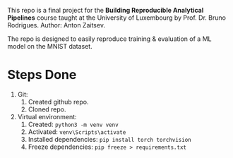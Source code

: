 This repo is a final project for the **Building Reproducible Analytical Pipelines** course taught at the University of Luxembourg by Prof. Dr. Bruno Rodrigues. Author: Anton Zaitsev.

The repo is designed to easily reproduce training &amp; evaluation of a ML model on the MNIST dataset.

# Steps Done

1. Git:
   1. Created github repo.
   2. Cloned repo.
2. Virtual environment:
   1. Created: `python3 -m venv venv`
   2. Activated: `venv\Scripts\activate`
   3. Installed dependencies: `pip install torch torchvision`
   4. Freeze dependencies: `pip freeze > requirements.txt`
